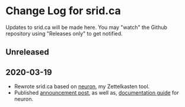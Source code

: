 # Change Log for srid.ca

Updates to srid.ca will be made here. You may "watch" the Github repository using "Releases only" to get notified.

## Unreleased

## 2020-03-19

- Rewrote srid.ca based on [neuron](https://neuron.srid.ca/), my Zettelkasten tool.
- Published [announcement post](https://www.srid.ca/2010101.html), as well as, [documentation guide](https://neuron.srid.ca/) for neuron.

